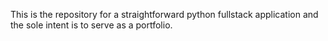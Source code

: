 This is the repository for a straightforward python fullstack application and the sole intent is to serve as a portfolio.
